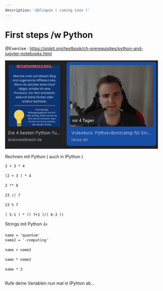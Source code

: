 ```yaml
---
description: '@Glimpse ( coming soon )'
---
```


# First steps /w Python

@Exercise : https://qiskit.org/textbook/ch-prerequisites/python-and-jupyter-notebooks.html

![](<../../../.gitbook/assets/grafik (3) (1) (1) (1) (1) (1).png>)

Rechnen mit Python ( auch in IPython )

```
2 + 3 * 4

(2 + 3 ) * 4

2 ** 8

23 // 7

23 % 7

( 5-1 ) * (( 7+1 )/( 6-3 )) 

```

Strings mit Python :thumbsup:



```
name = 'quantum'
name2 = '-computing'

name + name2

name * name2

name * 3


```

Rufe deine Variablen nun mal in IPyhton ab...
